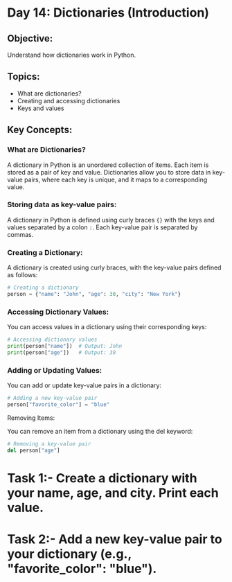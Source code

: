 # Day 14: Dictionaries (Introduction)

## Objective:
Understand how dictionaries work in Python.

## Topics:
- What are dictionaries?
- Creating and accessing dictionaries
- Keys and values

## Key Concepts:

### What are Dictionaries?
A dictionary in Python is an unordered collection of items. Each item is stored as a pair of key and value. Dictionaries allow you to store data in key-value pairs, where each key is unique, and it maps to a corresponding value.

### Storing data as key-value pairs:
A dictionary in Python is defined using curly braces `{}` with the keys and values separated by a colon `:`. Each key-value pair is separated by commas.

### Creating a Dictionary:
A dictionary is created using curly braces, with the key-value pairs defined as follows:

```python
# Creating a dictionary
person = {"name": "John", "age": 30, "city": "New York"}
```
### Accessing Dictionary Values:

You can access values in a dictionary using their corresponding keys:
``` python
# Accessing dictionary values
print(person["name"])  # Output: John
print(person["age"])   # Output: 30
```
### Adding or Updating Values:

You can add or update key-value pairs in a dictionary:
``` python
# Adding a new key-value pair
person["favorite_color"] = "blue"
```
Removing Items:

You can remove an item from a dictionary using the del keyword:
``` python
# Removing a key-value pair
del person["age"]
```
# Task 1:- Create a dictionary with your name, age, and city. Print each value.
# Task 2:- Add a new key-value pair to your dictionary (e.g., "favorite_color": "blue").

















